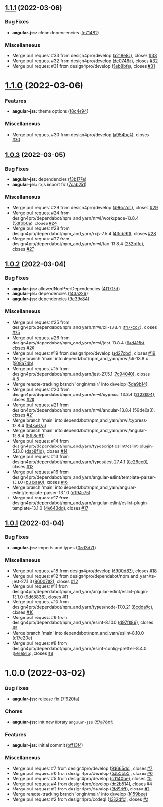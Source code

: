 ## [1.1.1](https://github.com/design4pro/angular-jss/compare/angular-jss/v1.1.0...angular-jss/v1.1.1) (2022-03-06)

### Bug Fixes

- **angular-jss:** clean dependencies ([fc71482](https://github.com/design4pro/angular-jss/commit/fc714820717eac497e056f7bdadcf80cc09e0173))

### Miscellaneous

- Merge pull request #33 from design4pro/develop ([a218e8c](https://github.com/design4pro/angular-jss/commit/a218e8cd829ba553a5ffb06c4578528702fa7b65)), closes [#33](https://github.com/design4pro/angular-jss/issues/33)
- Merge pull request #32 from design4pro/develop ([de0746d](https://github.com/design4pro/angular-jss/commit/de0746d9fd19c821f96e9bcfcf0bb19654339bbe)), closes [#32](https://github.com/design4pro/angular-jss/issues/32)
- Merge pull request #31 from design4pro/develop ([5eb8bfe](https://github.com/design4pro/angular-jss/commit/5eb8bfea81d6bb109dba3518050cbc2545f8157b)), closes [#31](https://github.com/design4pro/angular-jss/issues/31)

# [1.1.0](https://github.com/design4pro/angular-jss/compare/angular-jss/v1.0.3...angular-jss/v1.1.0) (2022-03-06)

### Features

- **angular-jss:** theme options ([f8c4e94](https://github.com/design4pro/angular-jss/commit/f8c4e949504b4ca56f75d90b3b7cc1ce2dfb8f31))

### Miscellaneous

- Merge pull request #30 from design4pro/develop ([a954bc4](https://github.com/design4pro/angular-jss/commit/a954bc4cc78dadd109a937903b1578180ab8f98a)), closes [#30](https://github.com/design4pro/angular-jss/issues/30)

## [1.0.3](https://github.com/design4pro/angular-jss/compare/angular-jss/v1.0.2...angular-jss/v1.0.3) (2022-03-05)

### Bug Fixes

- **angular-jss:** dependencies ([f3b177e](https://github.com/design4pro/angular-jss/commit/f3b177e335c019048df4e5a25a207855f2b939e3))
- **angular-jss:** rxjs import fix ([7cab251](https://github.com/design4pro/angular-jss/commit/7cab2510940f33f43ab13cbe9727edd0266f0c87))

### Miscellaneous

- Merge pull request #29 from design4pro/develop ([d96c2dc](https://github.com/design4pro/angular-jss/commit/d96c2dc28cb616e5bff147f1a55adf231ecbc3d8)), closes [#29](https://github.com/design4pro/angular-jss/issues/29)
- Merge pull request #24 from design4pro/dependabot/npm_and_yarn/nrwl/workspace-13.8.4 ([3df6b8a](https://github.com/design4pro/angular-jss/commit/3df6b8a072ec4e6ab541e4ee1777c75449bafca4)), closes [#24](https://github.com/design4pro/angular-jss/issues/24)
- Merge pull request #28 from design4pro/dependabot/npm_and_yarn/rxjs-7.5.4 ([43cb9ff](https://github.com/design4pro/angular-jss/commit/43cb9ff4df2b3b6a76cebb3c8f978c1b26cdef73)), closes [#28](https://github.com/design4pro/angular-jss/issues/28)
- Merge pull request #27 from design4pro/dependabot/npm_and_yarn/nrwl/tao-13.8.4 ([282bffc](https://github.com/design4pro/angular-jss/commit/282bffcebba5f1fbfbc6a92ac8463b227729f95d)), closes [#27](https://github.com/design4pro/angular-jss/issues/27)

## [1.0.2](https://github.com/design4pro/angular-jss/compare/angular-jss/v1.0.1...angular-jss/v1.0.2) (2022-03-04)

### Bug Fixes

- **angular-jss:** allowedNonPeerDependencies ([4f1718d](https://github.com/design4pro/angular-jss/commit/4f1718d8b1f783bbc1e02a11e16d72e6f25c25f9))
- **angular-jss:** dependencies ([f43a226](https://github.com/design4pro/angular-jss/commit/f43a226e25b88652183eba115497e3f4d2681494))
- **angular-jss:** dependencies ([9e39e84](https://github.com/design4pro/angular-jss/commit/9e39e847f50a74c36adb29d83084171d0c8e27bc))

### Miscellaneous

- Merge pull request #25 from design4pro/dependabot/npm_and_yarn/nrwl/cli-13.8.4 ([f477cc7](https://github.com/design4pro/angular-jss/commit/f477cc70d6bfeab4028320ef08672b41b56b6cbf)), closes [#25](https://github.com/design4pro/angular-jss/issues/25)
- Merge pull request #26 from design4pro/dependabot/npm_and_yarn/nrwl/jest-13.8.4 ([8ad41fb](https://github.com/design4pro/angular-jss/commit/8ad41fb8969dc86d290034d98a8fd3769fdf5831)), closes [#26](https://github.com/design4pro/angular-jss/issues/26)
- Merge pull request #19 from design4pro/develop ([ad27cbc](https://github.com/design4pro/angular-jss/commit/ad27cbc8bad0902b9c43fd0fc344441d6338d27e)), closes [#19](https://github.com/design4pro/angular-jss/issues/19)
- Merge branch 'main' into dependabot/npm_and_yarn/nrwl/cli-13.8.4 ([908a74b](https://github.com/design4pro/angular-jss/commit/908a74b13b325f3e073ab3f4456de65e5b029130))
- Merge pull request #15 from design4pro/dependabot/npm_and_yarn/jest-27.5.1 ([7c94040](https://github.com/design4pro/angular-jss/commit/7c94040aa1574867bc8f6d98712aa6b78fe237a8)), closes [#15](https://github.com/design4pro/angular-jss/issues/15)
- Merge remote-tracking branch 'origin/main' into develop ([5da9b14](https://github.com/design4pro/angular-jss/commit/5da9b148b1477b5ed8692966e8600d5add283927))
- Merge pull request #20 from design4pro/dependabot/npm_and_yarn/nrwl/cypress-13.8.4 ([3f28994](https://github.com/design4pro/angular-jss/commit/3f28994870be50cf54dde37c808ee322bf708b8f)), closes [#20](https://github.com/design4pro/angular-jss/issues/20)
- Merge pull request #21 from design4pro/dependabot/npm_and_yarn/nrwl/angular-13.8.4 ([59de0a3](https://github.com/design4pro/angular-jss/commit/59de0a3af5a5667b3b102422c05f80e84ca16ba2)), closes [#21](https://github.com/design4pro/angular-jss/issues/21)
- Merge branch 'main' into dependabot/npm_and_yarn/nrwl/cypress-13.8.4 ([948a67a](https://github.com/design4pro/angular-jss/commit/948a67a35c752e7d08483150e1852c808fbddbf9))
- Merge branch 'main' into dependabot/npm_and_yarn/nrwl/angular-13.8.4 ([5fb8c61](https://github.com/design4pro/angular-jss/commit/5fb8c612b86eb2f146df08c794b3d374b2c3295c))
- Merge pull request #14 from design4pro/dependabot/npm_and_yarn/typescript-eslint/eslint-plugin-5.13.0 ([dab8f1d](https://github.com/design4pro/angular-jss/commit/dab8f1dc7a5af222175cb88a731754aa787a4dff)), closes [#14](https://github.com/design4pro/angular-jss/issues/14)
- Merge pull request #13 from design4pro/dependabot/npm_and_yarn/types/jest-27.4.1 ([0e26cc0](https://github.com/design4pro/angular-jss/commit/0e26cc0c06ce727d45cf34e5ccd170f74befe55c)), closes [#13](https://github.com/design4pro/angular-jss/issues/13)
- Merge pull request #16 from design4pro/dependabot/npm_and_yarn/angular-eslint/template-parser-13.1.0 ([b316aa0](https://github.com/design4pro/angular-jss/commit/b316aa035c738d6dfe244b2b90d6ce0acda0a728)), closes [#16](https://github.com/design4pro/angular-jss/issues/16)
- Merge branch 'main' into dependabot/npm_and_yarn/angular-eslint/template-parser-13.1.0 ([d194c75](https://github.com/design4pro/angular-jss/commit/d194c759b7c7b6be0379b352cefa4527838dc881))
- Merge pull request #17 from design4pro/dependabot/npm_and_yarn/angular-eslint/eslint-plugin-template-13.1.0 ([4e643dd](https://github.com/design4pro/angular-jss/commit/4e643dd5bf89ca958c78eb0dd93e17bd63d416ab)), closes [#17](https://github.com/design4pro/angular-jss/issues/17)

## [1.0.1](https://github.com/design4pro/angular-jss/compare/angular-jss/v1.0.0...angular-jss/v1.0.1) (2022-03-04)

### Bug Fixes

- **angular-jss:** imports and types ([0ed3d7f](https://github.com/design4pro/angular-jss/commit/0ed3d7fd8e014faa80e326cf6435b1a7b9a200cd))

### Miscellaneous

- Merge pull request #18 from design4pro/develop ([6900d82](https://github.com/design4pro/angular-jss/commit/6900d82562f202dd999717acf99d272f536c063b)), closes [#18](https://github.com/design4pro/angular-jss/issues/18)
- Merge pull request #12 from design4pro/dependabot/npm_and_yarn/ts-jest-27.1.3 ([8600702](https://github.com/design4pro/angular-jss/commit/8600702694e29d3ea09876c5b04686797472fec2)), closes [#12](https://github.com/design4pro/angular-jss/issues/12)
- Merge pull request #11 from design4pro/dependabot/npm_and_yarn/angular-eslint/eslint-plugin-13.1.0 ([9d68836](https://github.com/design4pro/angular-jss/commit/9d688365bdd04e5b081f94e0aad6c207ce868fc8)), closes [#11](https://github.com/design4pro/angular-jss/issues/11)
- Merge pull request #10 from design4pro/dependabot/npm_and_yarn/types/node-17.0.21 ([8cdda9c](https://github.com/design4pro/angular-jss/commit/8cdda9cd0475b450f2156e9a54cabe4cafe3489e)), closes [#10](https://github.com/design4pro/angular-jss/issues/10)
- Merge pull request #9 from design4pro/dependabot/npm_and_yarn/eslint-8.10.0 ([d97f886](https://github.com/design4pro/angular-jss/commit/d97f886aa621fb29708388df59b50bfc304025c4)), closes [#9](https://github.com/design4pro/angular-jss/issues/9)
- Merge branch 'main' into dependabot/npm_and_yarn/eslint-8.10.0 ([d17e20e](https://github.com/design4pro/angular-jss/commit/d17e20edd7dbcbf882b745da918fd33a4ee2b339))
- Merge pull request #8 from design4pro/dependabot/npm_and_yarn/eslint-config-prettier-8.4.0 ([8e1e915](https://github.com/design4pro/angular-jss/commit/8e1e91541f4c13125a881727a4d26f0220d7672e)), closes [#8](https://github.com/design4pro/angular-jss/issues/8)

# 1.0.0 (2022-03-02)

### Bug Fixes

- **angular-jss:** release fix ([7f920fa](https://github.com/design4pro/angular-jss/commit/7f920fa319aedeebce6d9aa38891c68a64b66392))

### Chores

- **angular-jss:** init new library `angular-jss` ([57a78df](https://github.com/design4pro/angular-jss/commit/57a78dfc95222b9d2d1a278e3ff07d5c5a9141af))

### Features

- **angular-jss:** initial commit ([bff13f4](https://github.com/design4pro/angular-jss/commit/bff13f49b5947f6c554a2261efb219917d0032a1))

### Miscellaneous

- Merge pull request #7 from design4pro/develop ([9d665dd](https://github.com/design4pro/angular-jss/commit/9d665ddc815fa99b3a08d0cef6a84d7c42a35d5f)), closes [#7](https://github.com/design4pro/angular-jss/issues/7)
- Merge pull request #6 from design4pro/develop ([5db5bb5](https://github.com/design4pro/angular-jss/commit/5db5bb55b080937b1a5e5b44915d42db79215caf)), closes [#6](https://github.com/design4pro/angular-jss/issues/6)
- Merge pull request #5 from design4pro/develop ([cd140be](https://github.com/design4pro/angular-jss/commit/cd140becba32c5793371df6ed92e4316f4bb6aa7)), closes [#5](https://github.com/design4pro/angular-jss/issues/5)
- Merge pull request #4 from design4pro/develop ([dc2b514](https://github.com/design4pro/angular-jss/commit/dc2b514e8dd94c0c8a64f537c271ac95266f6c8d)), closes [#4](https://github.com/design4pro/angular-jss/issues/4)
- Merge pull request #3 from design4pro/develop ([2fd54ff](https://github.com/design4pro/angular-jss/commit/2fd54fff2c1c5d044223f7e86c1b5c4a596cb40c)), closes [#3](https://github.com/design4pro/angular-jss/issues/3)
- Merge remote-tracking branch 'origin/main' into develop ([b159bee](https://github.com/design4pro/angular-jss/commit/b159bee97db3429fa596495ea1e8c453fee46f0a))
- Merge pull request #2 from design4pro/codeql ([1332dfc](https://github.com/design4pro/angular-jss/commit/1332dfc7817b3d2c2a898eb490083672259cbd38)), closes [#2](https://github.com/design4pro/angular-jss/issues/2)

